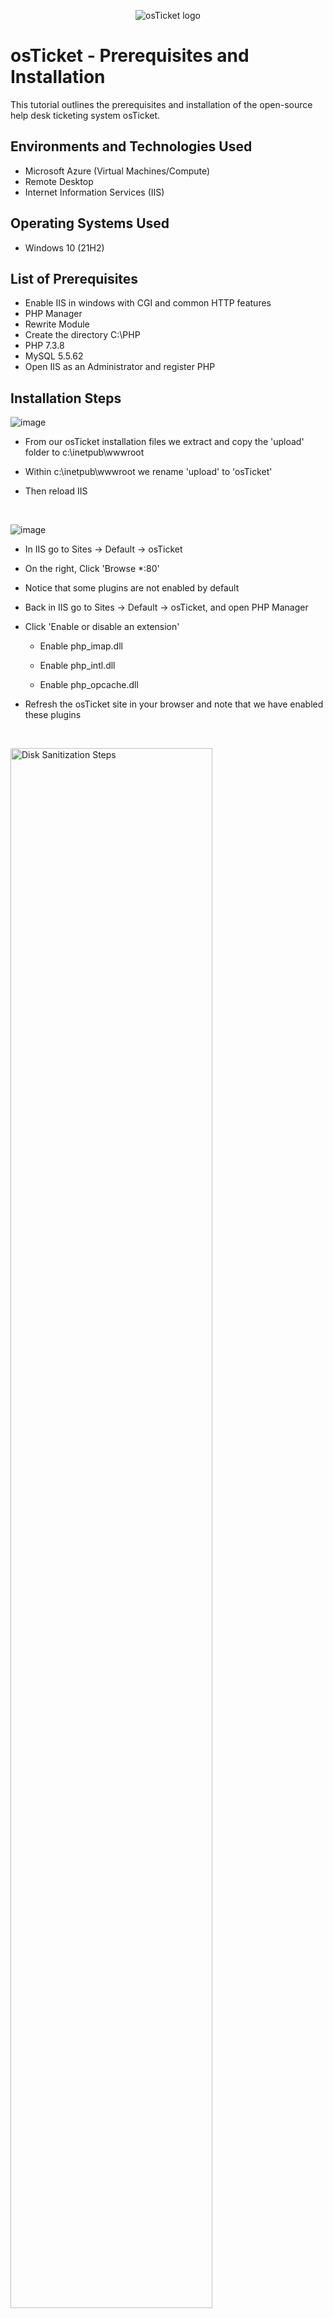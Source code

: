 <p align="center">
<img src="https://i.imgur.com/Clzj7Xs.png" alt="osTicket logo"/>
</p>

<h1>osTicket - Prerequisites and Installation</h1>
This tutorial outlines the prerequisites and installation of the open-source help desk ticketing system osTicket.<br />


<h2>Environments and Technologies Used</h2>

- Microsoft Azure (Virtual Machines/Compute)
- Remote Desktop
- Internet Information Services (IIS)

<h2>Operating Systems Used </h2>

- Windows 10</b> (21H2)

<h2>List of Prerequisites</h2>

- Enable IIS in windows with CGI and common HTTP features
- PHP Manager
- Rewrite Module
- Create the directory C:\PHP
- PHP 7.3.8
- MySQL 5.5.62
- Open IIS as an Administrator and register PHP

<h2>Installation Steps</h2>

<p>

![image](https://github.com/user-attachments/assets/8851fadd-70c5-4d96-b119-d56f2088d73e)
</p>
<p>

- From our osTicket installation files we extract and copy the 'upload' folder to c:\inetpub\wwwroot

- Within c:\inetpub\wwwroot we rename 'upload' to 'osTicket'

- Then reload IIS
</p>
<br />

<p>

![image](https://github.com/user-attachments/assets/b31ed481-61e9-4b7e-a580-2a1d23c92eab)

</p>
<p>

- In IIS go to Sites -> Default -> osTicket

- On the right, Click 'Browse *:80'

- Notice that some plugins are not enabled by default

- Back in IIS go to Sites -> Default -> osTicket, and open PHP Manager

- Click 'Enable or disable an extension'

    - Enable php_imap.dll

    - Enable php_intl.dll

    - Enable php_opcache.dll

- Refresh the osTicket site in your browser and note that we have enabled these plugins
</p>
<br />

<p>
<img src="https://i.imgur.com/DJmEXEB.png" height="80%" width="80%" alt="Disk Sanitization Steps"/>
</p>
<p>
Lorem ipsum dolor sit amet, consectetur adipiscing elit, sed do eiusmod tempor incididunt ut labore et dolore magna aliqua. Ut enim ad minim veniam, quis nostrud exercitation ullamco laboris nisi ut aliquip ex ea commodo consequat. Duis aute irure dolor in reprehenderit in voluptate velit esse cillum dolore eu fugiat nulla pariatur.
</p>
<br />
